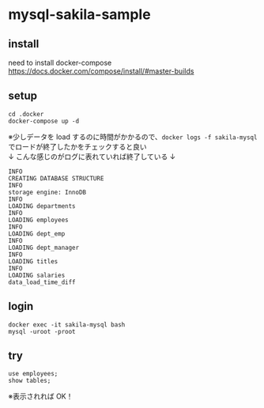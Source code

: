# mysql-sakila-sample

## install

need to install docker-compose
https://docs.docker.com/compose/install/#master-builds

## setup

```
cd .docker
docker-compose up -d
```

※少しデータを load するのに時間がかかるので、`docker logs -f sakila-mysql`でロードが終了したかをチェックすると良い  
↓ こんな感じのがログに表れていれば終了している ↓

```
INFO
CREATING DATABASE STRUCTURE
INFO
storage engine: InnoDB
INFO
LOADING departments
INFO
LOADING employees
INFO
LOADING dept_emp
INFO
LOADING dept_manager
INFO
LOADING titles
INFO
LOADING salaries
data_load_time_diff
```

## login

```
docker exec -it sakila-mysql bash
mysql -uroot -proot
```

## try

```
use employees;
show tables;
```

※表示されれば OK！
